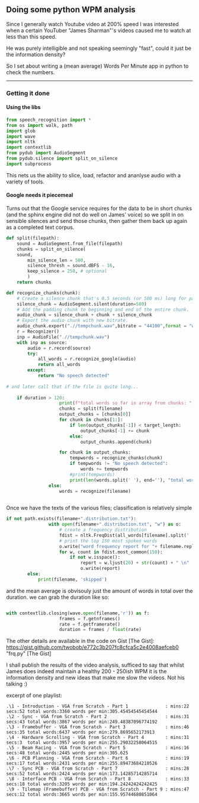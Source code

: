 ## Doing some python WPM analysis 

Since I generally watch Youtube video at 200% speed I was interested when a certain YouTuber "James Sharman"'s videos caused me to watch at less than this speed.

He was purely intelligible and not speaking seemingly "fast", could it just be the information density?

So I set about writing a (mean average) Words Per Minute app in python to check the numbers. 

---

### Getting it done

#### Using the libs

```python
from speech_recognition import *
from os import walk, path
import glob
import wave
import nltk
import contextlib
from pydub import AudioSegment
from pydub.silence import split_on_silence
import subprocess
```

This nets us the ability to slice, load, refactor and ananlyse audio with a variety of tools.

#### Google needs it piecemeal

Turns out that the Google service requires for the data to be in short chunks (and the sphinx engine did not do well on James' voice) so we split in on sensible silences and send those chunks, then gather them back up again as a completed text corpus.

```python
def split(filepath):
	sound = AudioSegment.from_file(filepath)
	chunks = split_on_silence(
	sound,
		min_silence_len = 500,
		silence_thresh = sound.dBFS - 16,
		keep_silence = 250, # optional
		)
	return chunks

def recognize_chunks(chunk):
	# Create a silence chunk that's 0.5 seconds (or 500 ms) long for padding.
	silence_chunk = AudioSegment.silent(duration=500)
	# Add the padding chunk to beginning and end of the entire chunk.
	audio_chunk = silence_chunk + chunk + silence_chunk
	# Export the audio chunk with new bitrate.
	audio_chunk.export(".//tempchunk.wav",bitrate = "44100",format = "wav")
	r = Recognizer()
	inp = AudioFile(".//tempchunk.wav")
	with inp as source:
		audio = r.record(source)
		try:
			all_words = r.recognize_google(audio)
			return all_words
		except:
			return "No speech detected"
            
# and later call that if the file is quite long...           
    
    if duration > 120:
					print(f"total words so far in array from chunks: ", end ='' )
					chunks = split(filename)
					output_chunks = [chunks[0]]
					for chunk in chunks[1:]:
						if len(output_chunks[-1]) < target_length:
							output_chunks[-1] += chunk
						else:
							output_chunks.append(chunk)

					for chunk in output_chunks:
						tempwords = recognize_chunks(chunk)
						if tempwords != "No speech detected":
							words += tempwords
						#print(tempwords)
						print(len(words.split(' '), end=''), "total words so far in array from chunks")
				else:
					words = recognize(filename)
    
```

Once we have the texts of the various files; classification is relatively simple

```python
if not path.exists(filename+".distribution.txt"):
				with open(filename+".distribution.txt", "w") as o:
					# create a frequency distribution
					fdist = nltk.FreqDist(all_words[filename].split(' '))
					# print the top 150 most spoken words
					o.write("word frequency report for "+ filename.replace('wav','')+"\n\n")
					for w, count in fdist.most_common(150):
						if not w.isspace():
							report = w.ljust(20) + str(count) + " \n"
							o.write(report)
		else:
			print(filename, 'skipped')
```

and the mean average is obvisouly just the amount of words in total over the duration. 
we can grab the duration like so:

```python

with contextlib.closing(wave.open(filename,'r')) as f:
					frames = f.getnframes()
					rate = f.getframerate()
					duration = frames / float(rate)
```

The other details are available in the code on Gist [The Gist]: https://gist.github.com/twobob/e772c3b207fc8cfca5c2e4008aefceb0 "frq.py" [The Gist]   

I shall publish the results of the video analysis, sufficed to say that whilst James does indeed maintain a healthy 200 - 250ish WPM it is the information density and new ideas that make me slow the videos. Not his talking :)

excerpt of one playlist:

```
.\1 - Introduction - VGA from Scratch - Part 1              : mins:22 secs:52 total words:3360 words per min:305.45454545454544
.\2 - Sync - VGA from Scratch - Part 2                      : mins:31 secs:43 total words:3867 words per min:249.48387096774192
.\3 - Framebuffer - VGA from Scratch - Part 3               : mins:46 secs:35 total words:6437 words per min:279.8695652173913
.\4 - Hardware Scrolling - VGA from Scratch - Part 4        : mins:31 secs:3  total words:3957 words per min:255.29032258064515
.\5 - Beam Racing - VGA from Scratch - Part 5               : mins:16 secs:48 total words:2445 words per min:305.625
.\6 - PCB Planning - VGA from Scratch - Part 6              : mins:19 secs:17 total words:2431 words per min:255.89473684210526
.\7 - Sync PCB - VGA from Scratch - Part 7                  : mins:28 secs:52 total words:2424 words per min:173.14285714285714
.\8 - Interface PCB - VGA from Scratch - Part 8             : mins:33 secs:18 total words:3205 words per min:194.24242424242425
.\9 - Tilemap (Framebuffer) PCB - VGA from Scratch - Part 9 : mins:47 secs:12 total words:3665 words per min:155.95744680851064
```
